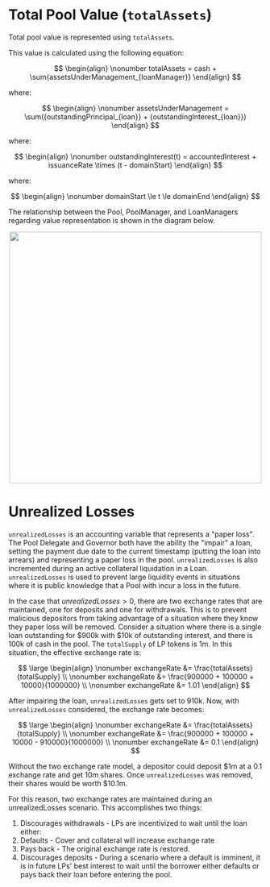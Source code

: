 # Total Pool Value (`totalAssets`)

Total pool value is represented using `totalAssets`.

This value is calculated using the following equation:

$$
\begin{align}
\nonumber totalAssets = cash + \sum{assetsUnderManagement_{loanManager}}
\end{align}
$$

where:



$$
\begin{align}
\nonumber assetsUnderManagement = \sum({outstandingPrincipal_{loan}} + {outstandingInterest_{loan}})
\end{align}
$$


where:



$$
\begin{align}
\nonumber outstandingInterest(t) = accountedInterest + issuanceRate \times (t - domainStart)
\end{align}
$$


where:



$$
\begin{align}
\nonumber domainStart \le t \le domainEnd
\end{align}
$$


The relationship between the Pool, PoolManager, and LoanManagers regarding value representation is shown in the diagram below.

<p align="center">
  <img src="https://user-images.githubusercontent.com/44272939/196053069-88046d8c-7489-4a02-9a83-27406eac1b93.svg" height="500" />
</p>

# Unrealized Losses

`unrealizedLosses` is an accounting variable that represents a "paper loss". The Pool Delegate and Governor both have the ability the "impair" a loan, setting the payment due date to the current timestamp (putting the loan into arrears) and representing a paper loss in the pool. `unrealizedLosses` is also incremented during an active collateral liquidation in a Loan. `unrealizedLosses` is used to prevent large liquidity events in situations where it is public knowledge that a Pool with incur a loss in the future.

In the case that $unrealizedLosses \gt 0$, there are two exchange rates that are maintained, one for deposits and one for withdrawals. This is to prevent malicious depositors from taking advantage of a situation where they know they paper loss will be removed. Consider a situation where there is a single loan outstanding for $900k with $10k of outstanding interest, and there is 100k of cash in the pool. The `totalSupply` of LP tokens is 1m. In this situation, the effective exchange rate is:



$$
\large
\begin{align}
\nonumber exchangeRate &= \frac{totalAssets}{totalSupply} \\
\nonumber exchangeRate &= \frac{900000 + 100000 + 10000}{1000000} \\
\nonumber exchangeRate &= 1.01
\end{align}
$$


After impairing the loan, `unrealizedLosses` gets set to 910k. Now, with `unrealizedLosses` considered, the exchange rate becomes:



$$
\large
\begin{align}
\nonumber exchangeRate &= \frac{totalAssets}{totalSupply} \\
\nonumber exchangeRate &= \frac{900000 + 100000 + 10000 - 910000}{1000000} \\
\nonumber exchangeRate &= 0.1
\end{align}
$$


Without the two exchange rate model, a depositor could deposit $1m at a 0.1 exchange rate and get 10m shares. Once `unrealizedLosses` was removed, their shares would be worth $10.1m.

For this reason, two exchange rates are maintained during an unrealizedLosses scenario. This accomplishes two things:
1. Discourages withdrawals - LPs are incentivized to wait until the loan either:
  1. Defaults - Cover and collateral will increase exchange rate
  2. Pays back - The original exchange rate is restored.
2. Discourages deposits - During a scenario where a default is imminent, it is in future LPs' best interest to wait until the borrower either defaults or pays back their loan before entering the pool.
